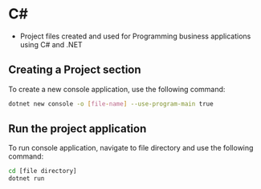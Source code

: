 # C#

- Project files created and used for Programming business applications using C# and .NET

## Creating a Project section

To create a new console application, use the following command:

```bash
dotnet new console -o [file-name] --use-program-main true
```

## Run the project application

To run console application, navigate to file directory and use the following command:

```bash
cd [file directory]
dotnet run
```
